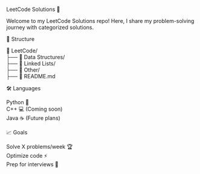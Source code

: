 LeetCode Solutions 🚀  

Welcome to my LeetCode Solutions repo! Here, I share my problem-solving journey with categorized solutions.  

📂 Structure  

📂 LeetCode/  
├── 📁 Data Structures/  
├── 📁 Linked Lists/  
├── 📁 Other/  
├── 📄 README.md  


🛠️ Languages  

Python 🐍  
C++ 💻 (Coming soon)  
Java ☕ (Future plans)  

📈 Goals  

Solve X problems/week 🏆  
Optimize code ⚡  
Prep for interviews 💼  
